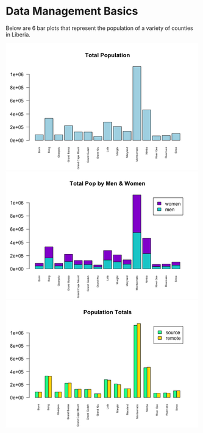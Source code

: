 # Data Management Basics

Below are 6 bar plots that represent the population of a variety of counties in Liberia. 

![](Rplot03.png)
![](Rplot04.png)
![](Pop_totals.png)

